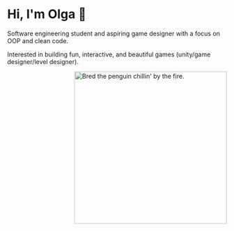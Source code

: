 # Hi, I'm Olga 👋

Software engineering student and aspiring game designer with
a focus on OOP and clean code. 

Interested in building fun, interactive, and beautiful games
(unity/game designer/level designer).

<img align="right" alt="Bred the penguin chillin' by the fire." width="350" src="img/Fire.gif" />

